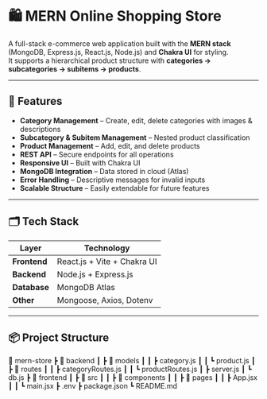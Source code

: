# 🛍️ MERN Online Shopping Store

A full-stack e-commerce web application built with the **MERN stack** (MongoDB, Express.js, React.js, Node.js) and **Chakra UI** for styling.  
It supports a hierarchical product structure with **categories → subcategories → subitems → products**.

---

## 🚀 Features

- **Category Management** – Create, edit, delete categories with images & descriptions
- **Subcategory & Subitem Management** – Nested product classification
- **Product Management** – Add, edit, and delete products
- **REST API** – Secure endpoints for all operations
- **Responsive UI** – Built with Chakra UI
- **MongoDB Integration** – Data stored in cloud (Atlas)
- **Error Handling** – Descriptive messages for invalid inputs
- **Scalable Structure** – Easily extendable for future features

---

## 🗂️ Tech Stack

| Layer       | Technology |
|-------------|------------|
| **Frontend** | React.js + Vite + Chakra UI |
| **Backend**  | Node.js + Express.js |
| **Database** | MongoDB Atlas |
| **Other**    | Mongoose, Axios, Dotenv |

---

## 📦 Project Structure

📂 mern-store
┣ 📂 backend
┃ ┣ 📂 models
┃ ┃ ┣ category.js
┃ ┃ ┗ product.js
┃ ┣ 📂 routes
┃ ┃ ┣ categoryRoutes.js
┃ ┃ ┗ productRoutes.js
┃ ┣ server.js
┃ ┗ db.js
┣ 📂 frontend
┃ ┣ 📂 src
┃ ┃ ┣ 📂 components
┃ ┃ ┣ 📂 pages
┃ ┃ ┣ App.jsx
┃ ┃ ┗ main.jsx
┣ .env
┣ package.json
┗ README.md


